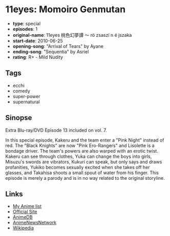 # 11eyes: Momoiro Genmutan

-   **type**: special
-   **episodes**: 1
-   **original-name**: 11eyes 桃色幻夢譚 ～ rö zsaszí n é jszaka
-   **start-date**: 2010-06-25
-   **opening-song**: "Arrival of Tears" by Ayane
-   **ending-song**: "Sequentia" by Asriel
-   **rating**: R+ - Mild Nudity

## Tags

-   ecchi
-   comedy
-   super-power
-   supernatural

## Sinopse

Extra Blu-ray/DVD Episode 13 included on vol. 7.

In this special episode, Kakeru and the team enter a "Pink Night" instead of red. The "Black Knights" are now "Pink Ero-Rangers" and Lisolette is a bondage driver. The team's powers are also warped with an erotic twist. Kakeru can see through clothes, Yuka can change the boys into girls, Misuzu's swords are vibrators, Kukuri can speak, but only says and draws profanities, Yukiko becomes sexually excited when she takes off her glasses, and Takahisa shoots a small spout of water from his finger. This episode is merely a parody and is in no way related to the original storyline.

## Links

-   [My Anime list](https://myanimelist.net/anime/7739/11eyes__Momoiro_Genmutan)
-   [Official Site](http://www.mmv.co.jp/special/11eyes)
-   [AnimeDB](http://anidb.info/perl-bin/animedb.pl?show=anime&aid=6751)
-   [AnimeNewsNetwork](http://www.animenewsnetwork.com/encyclopedia/anime.php?id=11226)
-   [Wikipedia](http://en.wikipedia.org/wiki/11eyes:_Tsumi_to_Batsu_to_Aganai_no_Shōjo)
